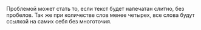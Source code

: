 Проблемой может стать то, если текст будет напечатан слитно, без пробелов. Так же при количестве слов менее четырех, все слова будут ссылкой на самих себя без многоточия.
